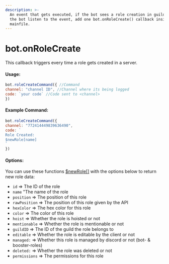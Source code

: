 ```yaml
---
description: >-
  An event that gets executed, if the bot sees a role creation in guilds. To let
  the bot listen to the event, add one bot.onRoleCreate() callback inside your
  mainfile.
---
```


# bot.onRoleCreate

This callback triggers every time a role gets created in a server.

#### Usage:

```javascript
bot.roleCreateCommand({ //Command
channel: "channel ID", //Channel where its being logged
code: `your code` //Code sent to <channel>
})
```

#### Example Command:

```javascript
bot.roleCreateCommand({ 
channel: "772414449839636490", 
code: `
Role Created:
$newRole[name]
`
})
```

#### Options:

You can use these functions [$newRole\[\]](../functions/usdnewrole.md) with the options below to return new role data:

* `id` =&gt; The ID of the role
* `name` "The name of the role
* `position` =&gt; The position of this role
* `rawPosition` =&gt; The position of this role given by the API
* `hexColor` =&gt; The hex color for this role
* `color` =&gt; The color of this role
* `hoist` =&gt; Whether the role is hoisted or not
* `mentionable` =&gt; Whether the role is mentionable or not
* `guildID` =&gt; The ID of the guild the role belongs to
* `editable` =&gt; Whether the role is editable by the client or not
* `managed:` =&gt; Whether this role is managed by discord or not \(bot- & booster-roles\)
* `deleted:` =&gt; Whether the role was deleted or not
* `permissions` =&gt; The permissions for this role


